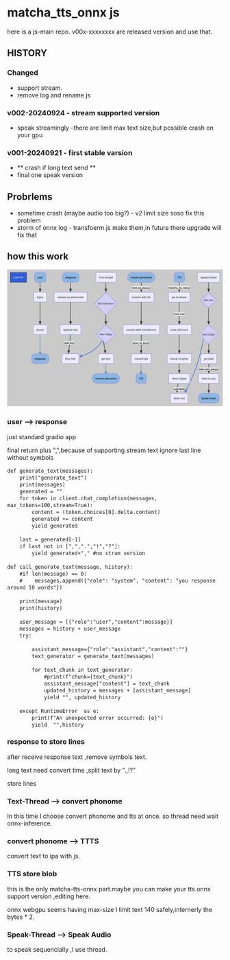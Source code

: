 # matcha_tts_onnx js

here is a js-main repo.
v00x-xxxxxxxx are released version and use that.

## HISTORY
### Changed
- support stream.
- remove log and rename js
### v002-20240924 - stream supported version
- speak streamingly
-there are limit max text size,but possible crash on your gpu
### v001-20240921 - first stable varsion
- ** crash if long text send **
- final one speak version
## Probrlems
- sometime crash (maybe audio too big?) - v2 limit size soso fix this problem
- storm of onnx log - transfoerm.js make them,in future there upgrade will fix that
## how this work
![flow chart](imgs/mecanic.png)
### user --> response
just standard gradio app

final return plus ",",because of supporting stream text ignore last line without symbols
```
def generate_text(messages):
    print("generate_text")
    print(messages)
    generated = ""
    for token in client.chat_completion(messages, max_tokens=100,stream=True):
        content = (token.choices[0].delta.content)
        generated += content
        yield generated

    last = generated[-1]
    if last not in [",",".","!","?"]:
        yield generated+"," #no stram version

def call_generate_text(message, history):
    #if len(message) == 0:
    #    messages.append({"role": "system", "content": "you response around 10 words"})
   
    print(message)
    print(history)

    user_message = [{"role":"user","content":message}]
    messages = history + user_message
    try:
        
        assistant_message={"role":"assistant","content":""}
        text_generator = generate_text(messages)

        for text_chunk in text_generator:
            #print(f"chunk={text_chunk}")
            assistant_message["content"] = text_chunk
            updated_history = messages + [assistant_message]
            yield "", updated_history

    except RuntimeError  as e:
        print(f"An unexpected error occurred: {e}")
        yield  "",history
```
### response to store lines
after receive response text ,remove symbols text.

long text need convert time ,split text by ".,!?"

store lines
### Text-Thread --> convert phonome
In this time I choose convert phonome and tts at  once.
so thread need wait onnx-inference.
### convert phonome --> TTTS
convert text to ipa with js.
### TTS store blob
this is the only matcha-tts-onnx part.maybe you can make your tts onnx support version ,editing here.

onnx webgpu seems having max-size I limit text 140 safely,internerly the bytes * 2. 
### Speak-Thread --> Speak Audio
to speak sequencially ,I use thread.

